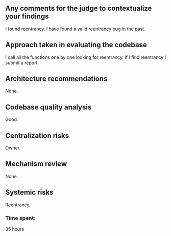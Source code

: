 ## Any comments for the judge to contextualize your findings
I found reentrancy.
I have found a valid reentrancy bug in the past.
## Approach taken in evaluating the codebase
I call all the functions one by one looking for reentrancy.
If I find reentrancy I submit a report.
## Architecture recommendations
None.
## Codebase quality analysis
Good.
## Centralization risks
Owner.
## Mechanism review
None.
## Systemic risks
Reentrancy.

### Time spent:
35 hours